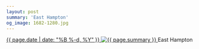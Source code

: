 ```yaml
---
layout: post
summary: 'East Hampton'
og_image: 1682-1280.jpg
---
```


<p>
 <time>
  <a href="/1682">
   {{ page.date | date: "%B %-d, %Y" }}
  </a>
 </time>
 <a href="/1682">
  <img alt="{{ page.summary }}" data-taken="10/1/2022" sizes="(min-width: 700px) 50vw, calc(100vw - 2rem)" src="{{ site.assets_url }}/1682-640.jpg" srcset="{{ site.assets_url }}/1682-320.jpg 320w, {{ site.assets_url }}/1682-640.jpg 640w, {{ site.assets_url }}/1682-960.jpg 960w, {{ site.assets_url }}/1682-1280.jpg 1280w"/>
 </a>
 <span>
  East Hampton
 </span>
</p>

